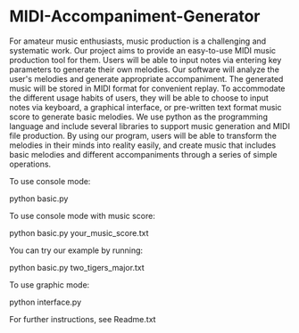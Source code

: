 # MIDI-Accompaniment-Generator

For amateur music enthusiasts, music production is a challenging and systematic work. Our project aims to provide an easy-to-use MIDI music production tool for them. Users will be able to input notes via entering key parameters to generate their own melodies. Our software will analyze the user's melodies and generate appropriate accompaniment. The generated music will be stored in MIDI format for convenient replay. To accommodate the different usage habits of users, they will be able to choose to input notes via keyboard, a graphical interface, or pre-written text format music score to generate basic melodies. We use python as the programming language and include several libraries to support music generation and MIDI file production. By using our program, users will be able to transform the melodies in their minds into reality easily, and create music that includes basic melodies and different accompaniments through a series of simple operations. 

To use console mode:

python basic.py

To use console mode with music score:

python basic.py your_music_score.txt

You can try our example by running:

python basic.py two_tigers_major.txt

To use graphic mode:

python interface.py

For further instructions, see Readme.txt
